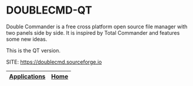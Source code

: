 # DOUBLECMD-QT

 Double Commander is a free cross platform open source file manager with two panels side by side. It is inspired by Total Commander and features some new ideas. 
 
 This is the QT version.
 
 SITE: https://doublecmd.sourceforge.io

 | [Applications](https://portable-linux-apps.github.io/apps.html) | [Home](https://portable-linux-apps.github.io)
 | --- | --- |
